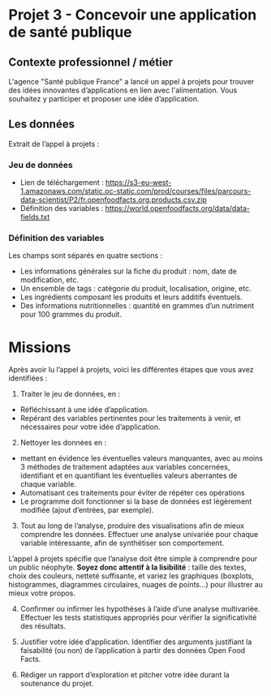 # Projet 3 - Concevoir une application de santé publique

## Contexte professionnel / métier
L'agence "Santé publique France" a lancé un appel à projets pour trouver des idées innovantes d’applications en lien avec l'alimentation. Vous souhaitez y participer et proposer une idée d’application.

## Les données
Extrait de l’appel à projets :

### Jeu de données

- Lien de téléchargement : https://s3-eu-west-1.amazonaws.com/static.oc-static.com/prod/courses/files/parcours-data-scientist/P2/fr.openfoodfacts.org.products.csv.zip
- Définition des variables : https://world.openfoodfacts.org/data/data-fields.txt

### Définition des variables 
Les champs sont séparés en quatre sections :

- Les informations générales sur la fiche du produit : nom, date de modification, etc.
- Un ensemble de tags : catégorie du produit, localisation, origine, etc.
- Les ingrédients composant les produits et leurs additifs éventuels.
- Des informations nutritionnelles : quantité en grammes d’un nutriment pour 100 grammes du produit.

# Missions
Après avoir lu l’appel à projets, voici les différentes étapes que vous avez identifiées :

1. Traiter le jeu de données, en :
  - Réfléchissant à une idée d’application.
  - Repérant des variables pertinentes pour les traitements à venir, et nécessaires pour votre idée d’application.
  
2. Nettoyer les données en :
  - mettant en évidence les éventuelles valeurs manquantes, avec au moins 3 méthodes de traitement adaptées aux variables concernées,
identifiant et en quantifiant les éventuelles valeurs aberrantes de chaque variable.
  - Automatisant ces traitements pour éviter de répéter ces opérations
  - Le programme doit fonctionner si la base de données est légèrement modifiée (ajout d’entrées, par exemple).

3. Tout au long de l’analyse, produire des visualisations afin de mieux comprendre les données. Effectuer une analyse univariée pour chaque variable intéressante, afin de synthétiser son comportement.


L’appel à projets spécifie que l’analyse doit être simple à comprendre pour un public néophyte. **Soyez donc attentif à la lisibilité** : taille des textes, choix des couleurs, netteté suffisante, et variez les graphiques (boxplots, histogrammes, diagrammes circulaires, nuages de points…) pour illustrer au mieux votre propos.

4. Confirmer ou infirmer les hypothèses à l’aide d’une analyse multivariée. Effectuer les tests statistiques appropriés pour vérifier la significativité des résultats.

5. Justifier votre idée d’application. Identifier des arguments justifiant la faisabilité (ou non) de l’application à partir des données Open Food Facts.

6. Rédiger un rapport d’exploration et pitcher votre idée durant la soutenance du projet.
